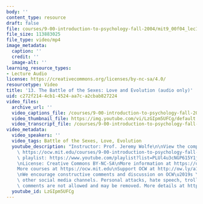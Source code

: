 ```yaml
---
body: ''
content_type: resource
draft: false
file: courses/9-00-introduction-to-psychology-fall-2004/mit9_00f04_lec13_360p_16_9.mp4
file_size: 113883025
file_type: video/mp4
image_metadata:
  caption: ''
  credit: ''
  image-alt: ''
learning_resource_types:
- Lecture Audio
license: https://creativecommons.org/licenses/by-nc-sa/4.0/
resourcetype: Video
title: '13. The Battle of the Sexes: Love and Evolution (audio only)'
uid: c272f214-4cb1-4524-aa7c-a2cbab827224
video_files:
  archive_url: ''
  video_captions_file: /courses/9-00-introduction-to-psychology-fall-2004/mit9_00f04_lec13_captions.vtt
  video_thumbnail_file: https://img.youtube.com/vi/LzGIpm5UFCg/default.jpg
  video_transcript_file: /courses/9-00-introduction-to-psychology-fall-2004/180IN9pjwahdRtjer_LKFC28BmH-QLZ2O_transcript.pdf
video_metadata:
  video_speakers: ''
  video_tags: Battle of the Sexes, Love, Evolution
  youtube_description: "Instructor: Prof. Jeremy Wolfe\n\nView the complete course:\
    \ https://ocw.mit.edu/courses/9-00-introduction-to-psychology-fall-2004/\nYouTube\
    \ playlist: https://www.youtube.com/playlist?list=PLUl4u3cNGP615Y1j9Ok3szAH5DxhFjTHo\n\
    \nLicense: Creative Commons BY-NC-SA\nMore information at https://ocw.mit.edu/terms\n\
    More courses at https://ocw.mit.edu\nSupport OCW at http://ow.ly/a1If50zVRlQ\n\
    \nWe encourage constructive comments and discussion on OCW\u2019s YouTube and\
    \ other social media channels. Personal attacks, hate speech, trolling, and inappropriate\
    \ comments are not allowed and may be removed. More details at https://ocw.mit.edu/comments."
  youtube_id: LzGIpm5UFCg
---
```

